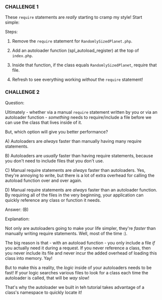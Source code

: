 ### CHALLENGE 1

These `require` statements are *really* starting to cramp
my style! Start simple:

Steps:

1) Remove the `require` statement for `RandomlySizedPlanet.php`.

2) Add an autoloader function (spl_autoload_register) at the
top of `index.php`.

3) Inside that function, if the class equals `RandomlySizedPlanet`,
require that file.

4) Refresh to see everything working *without* the `require` statement!

### CHALLENGE 2

Question:

Ultimately - whether via a manual `require` statement written
by you or via an autoloader function - *something* needs to
require/include a file before we can use the class that lives
inside of it.

But, which option will give you better performance?

A) Autoloaders are *always* faster than manually having many
require statements.

B) Autoloaders are *usually* faster than having require
statements, because you don't need to include files that
you don't use.

C) Manual require statements are *always* faster than autoloaders.
Yes, they're annoying to write, but there is a lot of extra
overhead for calling the autoload function over and over again.

D) Manual require statements are *always* faster than an
autoloader function. By requiring all of the files in the
very beginning, your application can quickly reference any
class or function it needs.

Answer: (B)

Explanation:

Not only are autoloaders going to make your life simpler, they're
*faster* than manually writing require statements. Well, most of
the time :).

The big reason is that - with an autoload function - you only
include a file *if* you actually need it during a request. If
you never reference a class, then you never include its file
and never incur the added overhead of loading this class into
memory. Yay!

But to make this a reality, the *logic* inside of your autoloaders
needs to be fast! If your logic searches various files to look
for a class each time the autoloader is called, that will be *way*
slow!

That's why the autoloader we built in teh tutorial takes advantage
of a class's namespace to quickly locate it!
